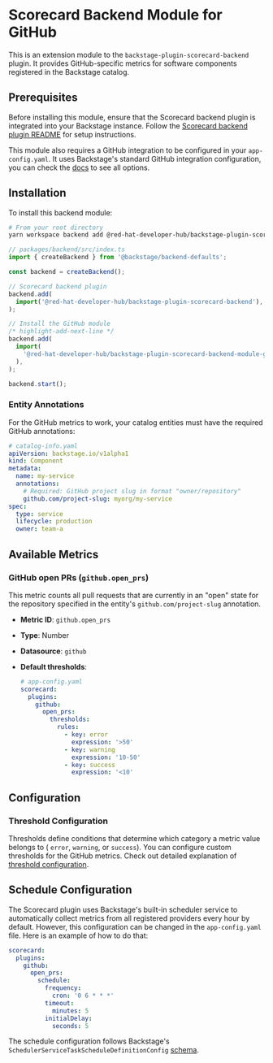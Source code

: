 # Scorecard Backend Module for GitHub

This is an extension module to the `backstage-plugin-scorecard-backend` plugin. It provides GitHub-specific metrics for software components registered in the Backstage catalog.

## Prerequisites

Before installing this module, ensure that the Scorecard backend plugin is integrated into your Backstage instance. Follow the [Scorecard backend plugin README](../scorecard-backend/README.md) for setup instructions.

This module also requires a GitHub integration to be configured in your `app-config.yaml`. It uses Backstage's standard GitHub integration configuration, you can check the [docs](https://backstage.io/docs/integrations/github/locations/#configuration) to see all options.

## Installation

To install this backend module:

```bash
# From your root directory
yarn workspace backend add @red-hat-developer-hub/backstage-plugin-scorecard-backend-module-github
```

```ts
// packages/backend/src/index.ts
import { createBackend } from '@backstage/backend-defaults';

const backend = createBackend();

// Scorecard backend plugin
backend.add(
  import('@red-hat-developer-hub/backstage-plugin-scorecard-backend'),
);

// Install the GitHub module
/* highlight-add-next-line */
backend.add(
  import(
    '@red-hat-developer-hub/backstage-plugin-scorecard-backend-module-github'
  ),
);

backend.start();
```

### Entity Annotations

For the GitHub metrics to work, your catalog entities must have the required GitHub annotations:

```yaml
# catalog-info.yaml
apiVersion: backstage.io/v1alpha1
kind: Component
metadata:
  name: my-service
  annotations:
    # Required: GitHub project slug in format "owner/repository"
    github.com/project-slug: myorg/my-service
spec:
  type: service
  lifecycle: production
  owner: team-a
```

## Available Metrics

### GitHub open PRs (`github.open_prs`)

This metric counts all pull requests that are currently in an "open" state for the repository specified in the entity's `github.com/project-slug` annotation.

- **Metric ID**: `github.open_prs`
- **Type**: Number
- **Datasource**: `github`
- **Default thresholds**:

  ```yaml
  # app-config.yaml
  scorecard:
    plugins:
      github:
        open_prs:
          thresholds:
            rules:
              - key: error
                expression: '>50'
              - key: warning
                expression: '10-50'
              - key: success
                expression: '<10'
  ```

## Configuration

### Threshold Configuration

Thresholds define conditions that determine which category a metric value belongs to ( `error`, `warning`, or `success`). You can configure custom thresholds for the GitHub metrics. Check out detailed explanation of [threshold configuration](../scorecard-backend/docs/thresholds.md).

## Schedule Configuration

The Scorecard plugin uses Backstage's built-in scheduler service to automatically collect metrics from all registered providers every hour by default. However, this configuration can be changed in the `app-config.yaml` file. Here is an example of how to do that:

```yaml
scorecard:
  plugins:
    github:
      open_prs:
        schedule:
          frequency:
            cron: '0 6 * * *'
          timeout:
            minutes: 5
          initialDelay:
            seconds: 5
```

The schedule configuration follows Backstage's `SchedulerServiceTaskScheduleDefinitionConfig` [schema](https://github.com/backstage/backstage/blob/master/packages/backend-plugin-api/src/services/definitions/SchedulerService.ts#L157).

